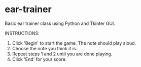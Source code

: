 # ear-trainer

Basic ear trainer class using Python and Tkinter GUI.

INSTRUCTIONS:
1. Click 'Begin' to start the game. The note should play aloud. 
2. Choose the note you think it is.
3. Repeat steps 1 and 2 until you are done playing.
4. Click 'End' for your score. 

